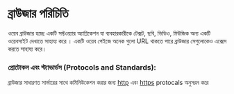# ব্রাউজার পরিচিতি

ওয়েব ব্রাউজার হচ্ছে একটি সফ্টওয়্যার অ্যাপ্লিকেশন যা ব্যবহারকারীকে টেক্সট, ছবি, ভিডিও, মিউজিক অন্য একটি  ওয়েবসাইট দেখাতে সাহায্য করে । একটি ওয়েব পেইজে অনেক গুলো URL থাকতে পারে ব্রাউজার সেগুলোকেও এক্সেস করতে সাহায্য করে।&#x20;



### প্রোটোকল এবং স্ট্যান্ডার্ডস (Protocols and Standards):

ব্রাউজার সাধারণত সার্ভারের সাথে কমিনিউকেশন করার জন্য [http](https://en.wikipedia.org/wiki/HTTP) এবং [https](https://en.wikipedia.org/wiki/HTTPS) protocals অনুসরন করে&#x20;

